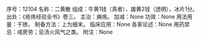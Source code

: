 序号：12104
名称：二黄散
组成：牛黄1钱（真者），雄黄2钱（透明），冰片1分。
出处：《疮疡经验全书》卷三。
主治：痈疡。
加减：None
功效：None
用法用量：干掺。
制备方法：上为细末。
临床应用：None
各家论述：None
用药禁忌：戒房劳；忌汤火风气之类。
附注：None
